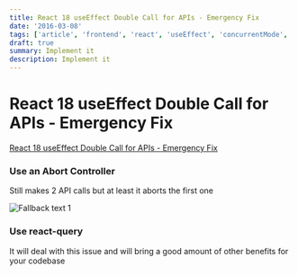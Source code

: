 ```yaml
---
title: React 18 useEffect Double Call for APIs - Emergency Fix
date: '2016-03-08'
tags: ['article', 'frontend', 'react', 'useEffect', 'concurrentMode', 'read', 'withResume']
draft: true
summary: Implement it
description: Implement it
---
```


# React 18 useEffect Double Call for APIs - Emergency Fix


[React 18 useEffect Double Call for APIs - Emergency Fix](https://javascript.plainenglish.io/react-18-useeffect-double-call-for-apis-emergency-fix-724b7ee6a646)


### Use an Abort Controller
Still makes 2 API calls but at least it aborts the first one

![Fallback text 1](/static/assets/pasted-image-20221008115541.png)


### Use react-query
It will deal with this issue and will bring a good amount of other benefits for your codebase



